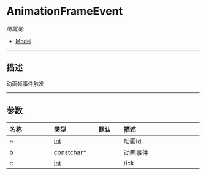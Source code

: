 # AnimationFrameEvent

*所属类*:
* [Model](/Api/Classes/Role/Model.md)
------------------------------------------------------------------------------------------
## 描述

动画帧事件触发

------------------------------------------------------------------------------------------
## 参数

|<div style="width:100px">名称</div>|<div style="width:100px">类型</div>|<div style="width:50px">默认</div>|<div style="width:350px">描述</div>|
|:---|:---|:---|:---|
|a|[int](/Api/DataType/Number.md)||动画id|
|b|[constchar*](/Api/Enums/constchar*.md)||动画事件|
|c|[int](/Api/DataType/Number.md)||tick|
